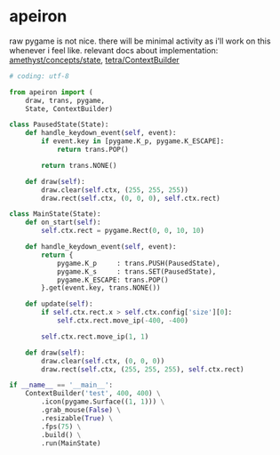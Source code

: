 # apeiron
raw pygame is not nice. there will be minimal activity as i'll work on this whenever i feel like. relevant docs about implementation: [amethyst/concepts/state](https://book.amethyst.rs/stable/concepts/state.html#state), [tetra/ContextBuilder](https://docs.rs/tetra/0.5.6/tetra/struct.ContextBuilder.html)

```python
# coding: utf-8

from apeiron import (
    draw, trans, pygame,
    State, ContextBuilder)

class PausedState(State):
    def handle_keydown_event(self, event):
        if event.key in [pygame.K_p, pygame.K_ESCAPE]:
            return trans.POP()

        return trans.NONE()

    def draw(self):
        draw.clear(self.ctx, (255, 255, 255))
        draw.rect(self.ctx, (0, 0, 0), self.ctx.rect)

class MainState(State):
    def on_start(self):
        self.ctx.rect = pygame.Rect(0, 0, 10, 10)

    def handle_keydown_event(self, event):
        return {
            pygame.K_p     : trans.PUSH(PausedState),
            pygame.K_s     : trans.SET(PausedState),
            pygame.K_ESCAPE: trans.POP()
        }.get(event.key, trans.NONE())

    def update(self):    
        if self.ctx.rect.x > self.ctx.config['size'][0]:
            self.ctx.rect.move_ip(-400, -400)

        self.ctx.rect.move_ip(1, 1)

    def draw(self):
        draw.clear(self.ctx, (0, 0, 0))
        draw.rect(self.ctx, (255, 255, 255), self.ctx.rect)

if __name__ == '__main__':
    ContextBuilder('test', 400, 400) \
        .icon(pygame.Surface((1, 1))) \
        .grab_mouse(False) \
        .resizable(True) \
        .fps(75) \
        .build() \
        .run(MainState)
```
